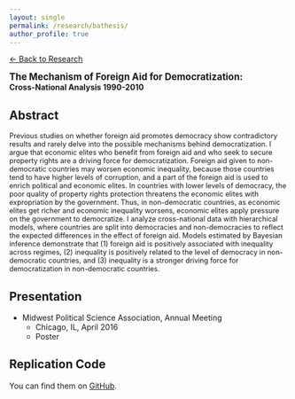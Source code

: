 ```yaml
---
layout: single
permalink: /research/bathesis/
author_profile: true
---
```

[← Back to Research](/research/)

<span style="font-size: 1.2em; font-weight: bold;">The Mechanism of Foreign Aid for Democratization:</span><br>
<span style="font-size: 1em;font-weight: bold;">Cross-National Analysis 1990-2010</span>

## Abstract
<span style="font-size: 0.9em">
Previous studies on whether foreign aid promotes democracy show contradictory results and rarely delve into the possible mechanisms behind democratization. I argue that economic elites who benefit from foreign aid and who seek to secure property rights are a driving force for democratization. Foreign aid given to non-democratic countries may worsen economic inequality, because those countries tend to have higher levels of corruption, and a part of the foreign aid is used to enrich political and economic elites. In countries with lower levels of democracy, the poor quality of property rights protection threatens the economic elites with expropriation by the government. Thus, in non-democratic countries, as economic elites get richer and economic inequality worsens, economic elites apply pressure on the government to democratize. I analyze cross-national data with hierarchical models, where countries are split into democracies and non-democracies to reflect the expected differences in the effect of foreign aid. Models estimated by Bayesian inference demonstrate that (1) foreign aid is positively associated with inequality across regimes, (2) inequality is positively related to the level of democracy in non-democratic countries, and (3) inequality is a stronger driving force for democratization in non-democratic countries.
</span>

## Presentation
* Midwest Political Science Association, Annual Meeting
	* Chicago, IL, April 2016 
	* Poster

## Replication Code
You can find them on [GitHub](https://github.com/Shusei-E/B.A.Thesis).
